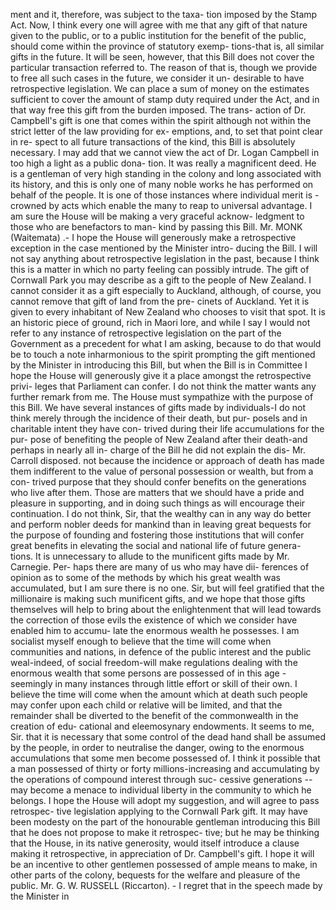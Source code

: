 ment and it, therefore, was subject to the taxa- tion imposed by the Stamp Act. Now, I think every one will agree with me that any gift of that nature given to the public, or to a public institution for the benefit of the public, should come within the province of statutory exemp- tions-that is, all similar gifts in the future. It will be seen, however, that this Bill does not cover the particular transaction referred to. The reason of that is, though we provide to free all such cases in the future, we consider it un- desirable to have retrospective legislation. We can place a sum of money on the estimates sufficient to cover the amount of stamp duty required under the Act, and in that way free this gift from the burden imposed. The trans- action of Dr. Campbell's gift is one that comes within the spirit although not within the strict letter of the law providing for ex- emptions, and, to set that point clear in re- spect to all future transactions of the kind, this Bill is absolutely necessary. I may add that we cannot view the act of Dr. Logan Campbell in too high a light as a public dona- tion. It was really a magnificent deed. He is a gentleman of very high standing in the colony and long associated with its history, and this is only one of many noble works he has performed on behalf of the people. It is one of those instances where individual merit is -crowned by acts which enable the many to reap to universal advantage. I am sure the House will be making a very graceful acknow- ledgment to those who are benefactors to man- kind by passing this Bill. Mr. MONK (Waitemata) .- I hope the House will generously make a retrospective exception in the case mentioned by the Minister intro- ducing the Bill. I will not say anything about retrospective legislation in the past, because I think this is a matter in which no party feeling can possibly intrude. The gift of Cornwall Park you may describe as a gift to the people of New Zealand. I cannot consider it as a gift especially to Auckland, although, of course, you cannot remove that gift of land from the pre- cinets of Auckland. Yet it is given to every inhabitant of New Zealand who chooses to visit that spot. It is an historic piece of ground, rich in Maori lore, and while I say I would not refer to any instance of retrospective legislation on the part of the Government as a precedent for what I am asking, because to do that would be to touch a note inharmonious to the spirit prompting the gift mentioned by the Minister in introducing this Bill, but when the Bill is in Committee I hope the House will generously give it a place amongst the retrospective privi- leges that Parliament can confer. I do not think the matter wants any further remark from me. The House must sympathize with the purpose of this Bill. We have several instances of gifts made by individuals-I do not think merely through the incidence of their death, but pur- posels and in charitable intent they have con- trived during their life accumulations for the pur- pose of benefiting the people of New Zealand after their death-and perhaps in nearly all in- charge of the Bill he did not explain the dis- Mr. Carroll disposed. not because the incidence or approach of death has made them indifferent to the value of personal possession or wealth, but from a con- trived purpose that they should confer benefits on the generations who live after them. Those are matters that we should have a pride and pleasure in supporting, and in doing such things as will encourage their continuation. I do not think, Sir, that the wealthy can in any way do better and perform nobler deeds for mankind than in leaving great bequests for the purpose of founding and fostering those institutions that will confer great benefits in elevating the social and national life of future genera- tions. It is unnecessary to allude to the munificent gifts made by Mr. Carnegie. Per- haps there are many of us who may have dii- ferences of opinion as to some of the methods by which his great wealth was accumulated, but I am sure there is no one. Sir, but will feel gratified that the millionaire is making such munificent gifts, and we hope that those gifts themselves will help to bring about the enlightenment that will lead towards the correction of those evils the existence of which we consider have enabled him to accumu- late the enormous wealth he possesses. I am socialist myself enough to believe that the time will come when communities and nations, in defence of the public interest and the public weal-indeed, of social freedom-will make regulations dealing with the enormous wealth that some persons are possessed of in this age - seemingly in many instances through little effort or skill of their own. I believe the time will come when the amount which at death such people may confer upon each child or relative will be limited, and that the remainder shall be diverted to the benefit of the commonwealth in the creation of edu- cational and eleemosynary endowments. It seems to me, Sir. that it is necessary that some control of the dead hand shall be assumed by the people, in order to neutralise the danger, owing to the enormous accumulations that some men become possessed of. I think it possible that a man possessed of thirty or forty millions-increasing and accumulating by the operations of compound interest through suc- cessive generations -- may become a menace to individual liberty in the community to which he belongs. I hope the House will adopt my suggestion, and will agree to pass retrospec- tive legislation applying to the Cornwall Park gift. It may have been modesty on the part of the honourable gentleman introducing this Bill that he does not propose to make it retrospec- tive; but he may be thinking that the House, in its native generosity, would itself introduce a clause making it retrospective, in appreciation of Dr. Campbell's gift. I hope it will be an incentive to other gentlemen possessed of ample means to make, in other parts of the colony, bequests for the welfare and pleasure of the public. Mr. G. W. RUSSELL (Riccarton). - I regret that in the speech made by the Minister in 